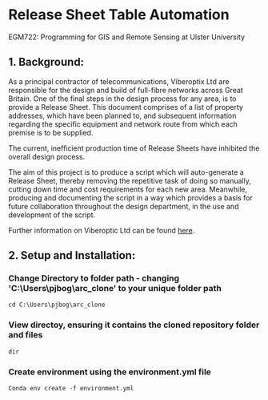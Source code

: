# Release Sheet Table Automation

EGM722: Programming for GIS and Remote Sensing at Ulster University

## 1. Background:

As a principal contractor of telecommunications, Viberoptix Ltd are responsible for the design and build 
of full-fibre networks across Great Britain. One of the final steps in the design process for any area, is 
to provide a Release Sheet. This document comprises of a list of property addresses, which have been planned 
to, and subsequent information regarding the specific equipment and network route from which each premise is 
to be supplied.

The current, inefficient production time of Release Sheets have inhibited the overall design process. 

The aim of this project is to produce a script which will auto-generate a Release Sheet, thereby removing 
the repetitive task of doing so manually, cutting down time and cost requirements for each new area. Meanwhile, 
producing and documenting the script in a way which provides a basis for future collaboration throughout the design 
department, in the use and development of the script. 

Further information on Viberoptic Ltd can be found [here](https://www.viberoptix.com/).

## 2. Setup and Installation:


### Change Directory to folder path - changing 'C:\Users\pjbog\arc_clone' to your unique folder path
```
cd C:\Users\pjbog\arc_clone
```

### View directoy, ensuring it contains the cloned repository folder and files
```
dir
```

### Create environment using the environment.yml file 
```
Conda env create -f environment.yml
```
